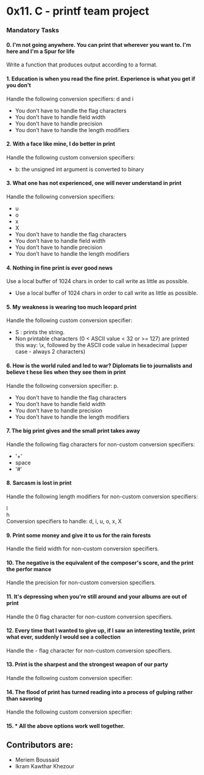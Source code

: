 <h1>0x11. C - printf team project</h1>

<h3>Mandatory Tasks</h3>

<h4>0. I'm not going anywhere. You can print that wherever you want to. I'm here and I'm
a Spur for life</h4>                                                               
<p>Write a function that produces output according to a format.</p>                      
                                                                                    
                                                                                    
<h4>1. Education is when you read the fine print. Experience is what you get if you don't</h4>
<p> Handle the following conversion specifiers: d and i</p>
   
- You don’t have to handle the flag characters
- You don’t have to handle field width
- You don’t have to handle precision
- You don’t have to handle the length modifiers

<h4>2. With a face like mine, I do better in print</h4>                                      
<p>Handle the following custom conversion specifiers:</p> 

- b: the unsigned int argument is converted to binary
                                                                                    
<h4>3. What one has not experienced, one will never understand in print</h4>               
<p>Handle the following conversion specifiers:</p>

- u
- o
- x
- X
- You don’t have to handle the flag characters
- You don’t have to handle field width
- You don’t have to handle precision
- You don’t have to handle the length modifiers
                                                                                    
<h4>4. Nothing in fine print is ever good news</h4>
<p>Use a local buffer of 1024 chars in order to call write as little as possible.</p>

- Use a local buffer of 1024 chars in order to call write as little as possible.
                                                                                    
<h4>5. My weakness is wearing too much leopard print </h4>                                   
<p>Handle the following custom conversion specifier: </p>

- S : prints the string.
- Non printable characters (0 < ASCII value < 32 or >= 127) are printed this way: \x, followed by the ASCII code value in hexadecimal (upper case - always 2 characters)
                                                                                    
<h4>6. How is the world ruled and led to war? Diplomats lie to journalists and believe t
hese lies when they see them in print</h4>                                  
<p>Handle the following conversion specifier: p.</p>  

- You don’t have to handle the flag characters
- You don’t have to handle field width
- You don’t have to handle precision
- You don’t have to handle the length modifiers
                                                                                    
<h4>7. The big print gives and the small print takes away </h4>                              
<p>Handle the following flag characters for non-custom conversion specifiers:</p>

- '+'
- space
- '#'
                                                                                    
<h4>8. Sarcasm is lost in print </h4>                                                        
<p>Handle the following length modifiers for non-custom conversion specifiers:</p>         
                                                                                    
l                                                                                   
h                                                                                   
Conversion specifiers to handle: d, i, u, o, x, X                                   
                                                                                    
<h4>9. Print some money and give it to us for the rain forests</h4>                          
Handle the field width for non-custom conversion specifiers.                        
                                                                                    
<h4>10. The negative is the equivalent of the composer's score, and the print the perfor mance </h4>                                                                            
Handle the precision for non-custom conversion specifiers.       
<h4>11. It's depressing when you're still around and your albums are out of print</h4>    
Handle the 0 flag character for non-custom conversion specifiers.                   
                                                                                    
<h4>12. Every time that I wanted to give up, if I saw an interesting textile, print what
 ever, suddenly I would see a collection  </h4>                                         
Handle the - flag character for non-custom conversion specifiers.                   
                                                                                    
<h4>13. Print is the sharpest and the strongest weapon of our party </h4>                  
Handle the following custom conversion specifier:                                   
                                                                                    
<h4>14. The flood of print has turned reading into a process of gulping rather than savoring </h4>
 Handle the following custom conversion specifier:                                   
                                                                                    
<h4>15. * All the above options work well together. </h4>

<h2>Contributors are:</h2>

 - Meriem Boussaid
 - Ikram Kawthar Khezour
